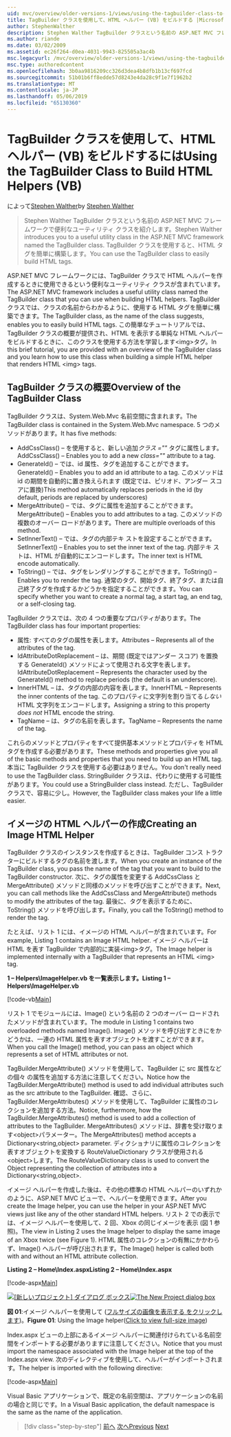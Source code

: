 ```yaml
---
uid: mvc/overview/older-versions-1/views/using-the-tagbuilder-class-to-build-html-helpers-vb
title: TagBuilder クラスを使用して、HTML ヘルパー (VB) をビルドする |Microsoft Docs
author: StephenWalther
description: Stephen Walther TagBuilder クラスという名前の ASP.NET MVC フレームワークで便利なユーティリティ クラスを紹介します。 TagBuilder クラスを簡単に使用できます.
ms.author: riande
ms.date: 03/02/2009
ms.assetid: ec26f264-d0ea-4031-9943-825505a3ac4b
msc.legacyurl: /mvc/overview/older-versions-1/views/using-the-tagbuilder-class-to-build-html-helpers-vb
msc.type: authoredcontent
ms.openlocfilehash: 3b0aa9816209cc326d3dea4b8dfb1b13cf697fcd
ms.sourcegitcommit: 51b01b6ff8edde57d8243e4da28c9f1e7f1962b2
ms.translationtype: MT
ms.contentlocale: ja-JP
ms.lasthandoff: 05/06/2019
ms.locfileid: "65130360"
---
```

# <a name="using-the-tagbuilder-class-to-build-html-helpers-vb"></a><span data-ttu-id="a52da-104">TagBuilder クラスを使用して、HTML ヘルパー (VB) をビルドするには</span><span class="sxs-lookup"><span data-stu-id="a52da-104">Using the TagBuilder Class to Build HTML Helpers (VB)</span></span>

<span data-ttu-id="a52da-105">によって[Stephen Walther](https://github.com/StephenWalther)</span><span class="sxs-lookup"><span data-stu-id="a52da-105">by [Stephen Walther](https://github.com/StephenWalther)</span></span>

> <span data-ttu-id="a52da-106">Stephen Walther TagBuilder クラスという名前の ASP.NET MVC フレームワークで便利なユーティリティ クラスを紹介します。</span><span class="sxs-lookup"><span data-stu-id="a52da-106">Stephen Walther introduces you to a useful utility class in the ASP.NET MVC framework named the TagBuilder class.</span></span> <span data-ttu-id="a52da-107">TagBuilder クラスを使用すると、HTML タグを簡単に構築します。</span><span class="sxs-lookup"><span data-stu-id="a52da-107">You can use the TagBuilder class to easily build HTML tags.</span></span>

<span data-ttu-id="a52da-108">ASP.NET MVC フレームワークには、TagBuilder クラスで HTML ヘルパーを作成するときに使用できるという便利なユーティリティ クラスが含まれています。</span><span class="sxs-lookup"><span data-stu-id="a52da-108">The ASP.NET MVC framework includes a useful utility class named the TagBuilder class that you can use when building HTML helpers.</span></span> <span data-ttu-id="a52da-109">TagBuilder クラスでは、クラスの名前からわかるように、使用する HTML タグを簡単に構築できます。</span><span class="sxs-lookup"><span data-stu-id="a52da-109">The TagBuilder class, as the name of the class suggests, enables you to easily build HTML tags.</span></span> <span data-ttu-id="a52da-110">この簡単なチュートリアルでは、TagBuilder クラスの概要が提供され、HTML を表示する単純な HTML ヘルパーをビルドするときに、このクラスを使用する方法を学習します&lt;img&gt;タグ。</span><span class="sxs-lookup"><span data-stu-id="a52da-110">In this brief tutorial, you are provided with an overview of the TagBuilder class and you learn how to use this class when building a simple HTML helper that renders HTML &lt;img&gt; tags.</span></span>

## <a name="overview-of-the-tagbuilder-class"></a><span data-ttu-id="a52da-111">TagBuilder クラスの概要</span><span class="sxs-lookup"><span data-stu-id="a52da-111">Overview of the TagBuilder Class</span></span>

<span data-ttu-id="a52da-112">TagBuilder クラスは、System.Web.Mvc 名前空間に含まれます。</span><span class="sxs-lookup"><span data-stu-id="a52da-112">The TagBuilder class is contained in the System.Web.Mvc namespace.</span></span> <span data-ttu-id="a52da-113">5 つのメソッドがあります。</span><span class="sxs-lookup"><span data-stu-id="a52da-113">It has five methods:</span></span>

- <span data-ttu-id="a52da-114">AddCssClass() – を使用すると、新しい追加*クラス =""* タグに属性します。</span><span class="sxs-lookup"><span data-stu-id="a52da-114">AddCssClass() – Enables you to add a new *class=""* attribute to a tag.</span></span>
- <span data-ttu-id="a52da-115">GenerateId() – では、id 属性、タグを追加することができます。</span><span class="sxs-lookup"><span data-stu-id="a52da-115">GenerateId() – Enables you to add an id attribute to a tag.</span></span> <span data-ttu-id="a52da-116">このメソッドは id の期間を自動的に置き換えられます (既定では、ピリオド、アンダー スコアに置換)</span><span class="sxs-lookup"><span data-stu-id="a52da-116">This method automatically replaces periods in the id (by default, periods are replaced by underscores)</span></span>
- <span data-ttu-id="a52da-117">MergeAttribute() – では、タグに属性を追加することができます。</span><span class="sxs-lookup"><span data-stu-id="a52da-117">MergeAttribute() – Enables you to add attributes to a tag.</span></span> <span data-ttu-id="a52da-118">このメソッドの複数のオーバー ロードがあります。</span><span class="sxs-lookup"><span data-stu-id="a52da-118">There are multiple overloads of this method.</span></span>
- <span data-ttu-id="a52da-119">SetInnerText() – では、タグの内部テキ ストを設定することができます。</span><span class="sxs-lookup"><span data-stu-id="a52da-119">SetInnerText() – Enables you to set the inner text of the tag.</span></span> <span data-ttu-id="a52da-120">内部テキ ストは、HTML が自動的にエンコードします。</span><span class="sxs-lookup"><span data-stu-id="a52da-120">The inner text is HTML encode automatically.</span></span>
- <span data-ttu-id="a52da-121">ToString() – では、タグをレンダリングすることができます。</span><span class="sxs-lookup"><span data-stu-id="a52da-121">ToString() – Enables you to render the tag.</span></span> <span data-ttu-id="a52da-122">通常のタグ、開始タグ、終了タグ、または自己終了タグを作成するかどうかを指定することができます。</span><span class="sxs-lookup"><span data-stu-id="a52da-122">You can specify whether you want to create a normal tag, a start tag, an end tag, or a self-closing tag.</span></span>

<span data-ttu-id="a52da-123">TagBuilder クラスでは、次の 4 つの重要なプロパティがあります。</span><span class="sxs-lookup"><span data-stu-id="a52da-123">The TagBuilder class has four important properties:</span></span>

- <span data-ttu-id="a52da-124">属性: すべてのタグの属性を表します。</span><span class="sxs-lookup"><span data-stu-id="a52da-124">Attributes – Represents all of the attributes of the tag.</span></span>
- <span data-ttu-id="a52da-125">IdAttributeDotReplacement – は、期間 (既定ではアンダー スコア) を置換する GenerateId() メソッドによって使用される文字を表します。</span><span class="sxs-lookup"><span data-stu-id="a52da-125">IdAttributeDotReplacement – Represents the character used by the GenerateId() method to replace periods (the default is an underscore).</span></span>
- <span data-ttu-id="a52da-126">InnerHTML – は、タグの内部の内容を表します。</span><span class="sxs-lookup"><span data-stu-id="a52da-126">InnerHTML – Represents the inner contents of the tag.</span></span> <span data-ttu-id="a52da-127">このプロパティに文字列を割り当てる*しない*HTML 文字列をエンコードします。</span><span class="sxs-lookup"><span data-stu-id="a52da-127">Assigning a string to this property *does not* HTML encode the string.</span></span>
- <span data-ttu-id="a52da-128">TagName – は、タグの名前を表します。</span><span class="sxs-lookup"><span data-stu-id="a52da-128">TagName – Represents the name of the tag.</span></span>

<span data-ttu-id="a52da-129">これらのメソッドとプロパティをすべて提供基本メソッドとプロパティを HTML タグを作成する必要があります。</span><span class="sxs-lookup"><span data-stu-id="a52da-129">These methods and properties give you all of the basic methods and properties that you need to build up an HTML tag.</span></span> <span data-ttu-id="a52da-130">本当に TagBuilder クラスを使用する必要はありません。</span><span class="sxs-lookup"><span data-stu-id="a52da-130">You don't really need to use the TagBuilder class.</span></span> <span data-ttu-id="a52da-131">StringBuilder クラスは、代わりに使用する可能性があります。</span><span class="sxs-lookup"><span data-stu-id="a52da-131">You could use a StringBuilder class instead.</span></span> <span data-ttu-id="a52da-132">ただし、TagBuilder クラスで、容易に少し。</span><span class="sxs-lookup"><span data-stu-id="a52da-132">However, the TagBuilder class makes your life a little easier.</span></span>

## <a name="creating-an-image-html-helper"></a><span data-ttu-id="a52da-133">イメージの HTML ヘルパーの作成</span><span class="sxs-lookup"><span data-stu-id="a52da-133">Creating an Image HTML Helper</span></span>

<span data-ttu-id="a52da-134">TagBuilder クラスのインスタンスを作成するときは、TagBuilder コンス トラクターにビルドするタグの名前を渡します。</span><span class="sxs-lookup"><span data-stu-id="a52da-134">When you create an instance of the TagBuilder class, you pass the name of the tag that you want to build to the TagBuilder constructor.</span></span> <span data-ttu-id="a52da-135">次に、タグの属性を変更する AddCssClass と MergeAttribute() メソッドと同様のメソッドを呼び出すことができます。</span><span class="sxs-lookup"><span data-stu-id="a52da-135">Next, you can call methods like the AddCssClass and MergeAttribute() methods to modify the attributes of the tag.</span></span> <span data-ttu-id="a52da-136">最後に、タグを表示するために、ToString() メソッドを呼び出します。</span><span class="sxs-lookup"><span data-stu-id="a52da-136">Finally, you call the ToString() method to render the tag.</span></span>

<span data-ttu-id="a52da-137">たとえば、リスト 1 には、イメージの HTML ヘルパーが含まれています。</span><span class="sxs-lookup"><span data-stu-id="a52da-137">For example, Listing 1 contains an Image HTML helper.</span></span> <span data-ttu-id="a52da-138">イメージ ヘルパーは HTML を表す TagBuilder で内部的に実装&lt;img&gt;タグ。</span><span class="sxs-lookup"><span data-stu-id="a52da-138">The Image helper is implemented internally with a TagBuilder that represents an HTML &lt;img&gt; tag.</span></span>

<span data-ttu-id="a52da-139">**1 – Helpers\ImageHelper.vb を一覧表示します。**</span><span class="sxs-lookup"><span data-stu-id="a52da-139">**Listing 1 – Helpers\ImageHelper.vb**</span></span>

[!code-vb[Main](using-the-tagbuilder-class-to-build-html-helpers-vb/samples/sample1.vb)]

<span data-ttu-id="a52da-140">リスト 1 でモジュールには、Image() という名前の 2 つのオーバー ロードされたメソッドが含まれています。</span><span class="sxs-lookup"><span data-stu-id="a52da-140">The module in Listing 1 contains two overloaded methods named Image().</span></span> <span data-ttu-id="a52da-141">Image() メソッドを呼び出すときにをかどうかは、一連の HTML 属性を表すオブジェクトを渡すことができます。</span><span class="sxs-lookup"><span data-stu-id="a52da-141">When you call the Image() method, you can pass an object which represents a set of HTML attributes or not.</span></span>

<span data-ttu-id="a52da-142">TagBuilder.MergeAttribute() メソッドを使用して、TagBuilder に src 属性などの個々 の属性を追加する方法に注意してください。</span><span class="sxs-lookup"><span data-stu-id="a52da-142">Notice how the TagBuilder.MergeAttribute() method is used to add individual attributes such as the src attribute to the TagBuilder.</span></span> <span data-ttu-id="a52da-143">確認、さらに、TagBuilder.MergeAttributes() メソッドを使用して、TagBuilder に属性のコレクションを追加する方法。</span><span class="sxs-lookup"><span data-stu-id="a52da-143">Notice, furthermore, how the TagBuilder.MergeAttributes() method is used to add a collection of attributes to the TagBuilder.</span></span> <span data-ttu-id="a52da-144">MergeAttributes() メソッドは、辞書を受け取ります&lt;object&gt;パラメーター。</span><span class="sxs-lookup"><span data-stu-id="a52da-144">The MergeAttributes() method accepts a Dictionary&lt;string,object&gt; parameter.</span></span> <span data-ttu-id="a52da-145">ディクショナリに属性のコレクションを表すオブジェクトを変換する RouteValueDictionary クラスが使用される&lt;object&gt;します。</span><span class="sxs-lookup"><span data-stu-id="a52da-145">The RouteValueDictionary class is used to convert the Object representing the collection of attributes into a Dictionary&lt;string,object&gt;.</span></span>

<span data-ttu-id="a52da-146">イメージ ヘルパーを作成した後は、その他の標準の HTML ヘルパーのいずれかのように、ASP.NET MVC ビューで、ヘルパーを使用できます。</span><span class="sxs-lookup"><span data-stu-id="a52da-146">After you create the Image helper, you can use the helper in your ASP.NET MVC views just like any of the other standard HTML helpers.</span></span> <span data-ttu-id="a52da-147">リスト 2 での表示では、イメージ ヘルパーを使用して、2 回、Xbox の同じイメージを表示 (図 1 参照)。</span><span class="sxs-lookup"><span data-stu-id="a52da-147">The view in Listing 2 uses the Image helper to display the same image of an Xbox twice (see Figure 1).</span></span> <span data-ttu-id="a52da-148">HTML 属性のコレクションの有無にかかわらず、Image() ヘルパーが呼び出されます。</span><span class="sxs-lookup"><span data-stu-id="a52da-148">The Image() helper is called both with and without an HTML attribute collection.</span></span>

<span data-ttu-id="a52da-149">**Listing 2 – Home\Index.aspx**</span><span class="sxs-lookup"><span data-stu-id="a52da-149">**Listing 2 – Home\Index.aspx**</span></span>

[!code-aspx[Main](using-the-tagbuilder-class-to-build-html-helpers-vb/samples/sample2.aspx)]

<span data-ttu-id="a52da-150">[![[新しいプロジェクト] ダイアログ ボックス](using-the-tagbuilder-class-to-build-html-helpers-vb/_static/image1.jpg)](using-the-tagbuilder-class-to-build-html-helpers-vb/_static/image1.png)</span><span class="sxs-lookup"><span data-stu-id="a52da-150">[![The New Project dialog box](using-the-tagbuilder-class-to-build-html-helpers-vb/_static/image1.jpg)](using-the-tagbuilder-class-to-build-html-helpers-vb/_static/image1.png)</span></span>

<span data-ttu-id="a52da-151">**図 01**:イメージ ヘルパーを使用して ([フルサイズの画像を表示する をクリックします](using-the-tagbuilder-class-to-build-html-helpers-vb/_static/image2.png))。</span><span class="sxs-lookup"><span data-stu-id="a52da-151">**Figure 01**: Using the Image helper([Click to view full-size image](using-the-tagbuilder-class-to-build-html-helpers-vb/_static/image2.png))</span></span>

<span data-ttu-id="a52da-152">Index.aspx ビューの上部にあるイメージ ヘルパーに関連付けられている名前空間をインポートする必要がありますに注意してください。</span><span class="sxs-lookup"><span data-stu-id="a52da-152">Notice that you must import the namespace associated with the Image helper at the top of the Index.aspx view.</span></span> <span data-ttu-id="a52da-153">次のディレクティブを使用して、ヘルパーがインポートされます。</span><span class="sxs-lookup"><span data-stu-id="a52da-153">The helper is imported with the following directive:</span></span>

[!code-aspx[Main](using-the-tagbuilder-class-to-build-html-helpers-vb/samples/sample3.aspx)]

<span data-ttu-id="a52da-154">Visual Basic アプリケーションで、既定の名前空間は、アプリケーションの名前の場合と同じです。</span><span class="sxs-lookup"><span data-stu-id="a52da-154">In a Visual Basic application, the default namespace is the same as the name of the application.</span></span>

> [!div class="step-by-step"]
> <span data-ttu-id="a52da-155">[前へ](creating-custom-html-helpers-vb.md)
> [次へ](creating-page-layouts-with-view-master-pages-vb.md)</span><span class="sxs-lookup"><span data-stu-id="a52da-155">[Previous](creating-custom-html-helpers-vb.md)
[Next](creating-page-layouts-with-view-master-pages-vb.md)</span></span>
